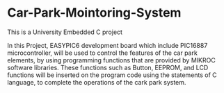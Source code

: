 # Car-Park-Mointoring-System
This is a University Embedded C project 

In this Project, EASYPIC6 development board which include PIC16887 microcontroller, will be used to control the features of the car park elements, by using programming functions that are provided by MIKROC software libraries. These functions such as Button, EEPROM, and LCD functions will be inserted on the program code using the statements of C language, to complete the operations of the cark park system.

